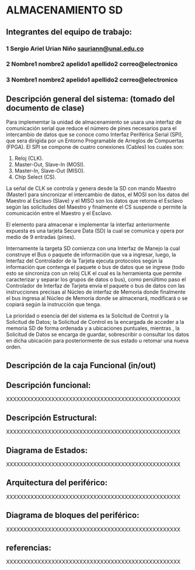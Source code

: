 # ALMACENAMIENTO SD

## Integrantes del equipo de trabajo:

### 1 Sergio Ariel Urian Niño sauriann@unal.edu.co

### 2 Nombre1 nombre2 apelido1 apellido2 correo@electronico

### 3 Nombre1 nombre2 apelido1 apellido2 correo@electronico


## Descripción general del sistema: (tomado del documento de clase)

Para implememtar la unidad de almacenamiento se usara una interfaz de comunicación serial que reduce el número de pines necesarios para el intercambio de datos que se conoce como Interfaz Periférica Serial (SPI), que sera dirigida por un Entorno Programable de Arreglos de Compuertas (FPGA).
El SPI se compone de cuatro conexiones (Cables) los cuales son:

1. Reloj (CLK).
2. Master-Out, Slave-In (MOSI). 
3. Master-In, Slave-Out (MISO).
4. Chip Select (CS).

La señal de CLK se controla y genera desde la SD con mando Maestro (Master) para sincronizar el intercambio de datos, el MOSI son los datos del Maestro al Esclavo (Slave) y el MISO son los datos que retorna el Esclavo según las solicitudes del Maestro y finalmente el CS suspende o permite la comunicación entre el Maestro y el Esclavo.

El elemento para almacenar e implementar la interfaz anteriormente expuesta es una tarjeta Secure Data (SD) la cual se comunica y opera por medio de 9 entradas (pines).

Internamente la targeta SD comienza con una Interfaz de Manejo la cual construye el Bus o paquete de información que va a ingresar, luego, la Interfaz del Controlador de la Tarjeta ejecuta protocolos según la información que contenga el paquete o bus de datos que se ingrese (todo esto se sincroniza con un reloj CLK el cual es la herramienta que permite caracterizar y separar los grupos de datos o bus), como penúltimo paso el Controlador de Interfaz de Tarjeta envía el paquete o bus de datos con las instrucciones precisas al Núcleo de interfaz de Memoria donde finalmente el bus ingresa al Núcleo de Memoria donde se almacenará, modificará o se copiará según la instrucción que tenga.

La prioridad o esencia del del sistema es la Solicitud de Control y la Solicitud de Datos; la Solicitud de Control es la encargada de acceder a la memoria SD de forma ordenada y a ubicaciones puntuales, mientras , la Solicitud de Datos se encarga de guardar, sobrescribir o consultar los datos en dicha ubicación para posteriormente de sus estado u retomar una nueva orden.
## Descripción de la caja Funcional  (in/out)



## Descripción funcional:

XXXXXXXXXXXXXXXXXXXXXXXXXXXXXXXXXXXXXXXXXXXXXXXXXX

## Descripción Estructural:

XXXXXXXXXXXXXXXXXXXXXXXXXXXXXXXXXXXXXXXXXXXXXXXXXX

## Diagrama de Estados:

XXXXXXXXXXXXXXXXXXXXXXXXXXXXXXXXXXXXXXXXXXXXXXXXXX

## Arquitectura del periférico:

XXXXXXXXXXXXXXXXXXXXXXXXXXXXXXXXXXXXXXXXXXXXXXXXXX

## Diagrama de bloques del periférico:

XXXXXXXXXXXXXXXXXXXXXXXXXXXXXXXXXXXXXXXXXXXXXXXXXX

## referencias:

XXXXXXXXXXXXXXXXXXXXXXXXXXXXXXXXXXXXXXXXXXXXXXXXXX

